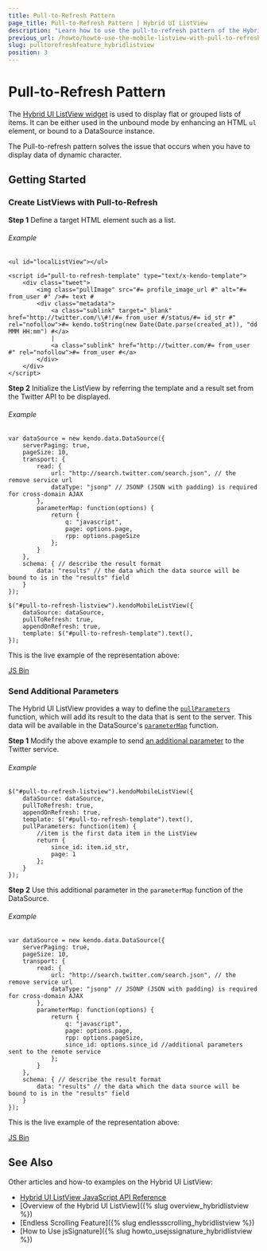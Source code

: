 ```yaml
---
title: Pull-to-Refresh Pattern
page_title: Pull-to-Refresh Pattern | Hybrid UI ListView
description: "Learn how to use the pull-to-refresh pattern of the Hybrid UI ListView in the Kendo UI framework."
previous_url: /howto/howto-use-the-mobile-listview-with-pull-to-refresh
slug: pulltorefreshfeature_hybridlistview
position: 3
---
```


# Pull-to-Refresh Pattern

The [Hybrid UI ListView widget](http://demos.telerik.com/kendo-ui/m/index#mobile-listview/index) is used to display flat or grouped lists of items. It can be either used in the unbound mode by enhancing an HTML `ul` element, or bound to a DataSource instance.

The Pull-to-refresh pattern solves the issue that occurs when you have to display data of dynamic character.

## Getting Started

### Create ListViews with Pull-to-Refresh

**Step 1** Define a target HTML element such as a list.

###### Example

    <ul id="localListView"></ul>

    <script id="pull-to-refresh-template" type="text/x-kendo-template">
        <div class="tweet">
            <img class="pullImage" src="#= profile_image_url #" alt="#= from_user #" />#= text #
            <div class="metadata">
                <a class="sublink" target="_blank" href="http://twitter.com/\\#!/#= from_user #/status/#= id_str #" rel="nofollow">#= kendo.toString(new Date(Date.parse(created_at)), "dd MMM HH:mm") #</a>
                |
                <a class="sublink" href="http://twitter.com/#= from_user #" rel="nofollow">#= from_user #</a>
            </div>
        </div>
    </script>

<!--_-->
**Step 2** Initialize the ListView by referring the template and a result set from the Twitter API to be displayed.

###### Example

    var dataSource = new kendo.data.DataSource({
        serverPaging: true,
        pageSize: 10,
        transport: {
            read: {
                url: "http://search.twitter.com/search.json", // the remove service url
                dataType: "jsonp" // JSONP (JSON with padding) is required for cross-domain AJAX
            },
            parameterMap: function(options) {
                return {
                    q: "javascript",
                    page: options.page,
                    rpp: options.pageSize
                };
            }
        },
        schema: { // describe the result format
            data: "results" // the data which the data source will be bound to is in the "results" field
        }
    });

    $("#pull-to-refresh-listview").kendoMobileListView({
        dataSource: dataSource,
        pullToRefresh: true,
        appendOnRefresh: true,
        template: $("#pull-to-refresh-template").text(),
    });

This is the live example of the representation above:

<a class="jsbin-embed" href="http://jsbin.com/ukitas/1/embed?live">JS Bin</a><script src="http://static.jsbin.com/js/embed.js"></script>

### Send Additional Parameters

The Hybrid UI ListView provides a way to define the [`pullParameters`](/api/mobile/listview#pullparameters-function) function, which will add its result to the data that is sent to the server. This data will be available in the DataSource's [`parameterMap`](/api/framework/datasource#transportparametermap-function) function.

**Step 1** Modify the above example to send [an additional parameter](https://dev.twitter.com/docs/api/1.1/get/search/tweets#api-param-since_id) to the Twitter service.

###### Example

    $("#pull-to-refresh-listview").kendoMobileListView({
        dataSource: dataSource,
        pullToRefresh: true,
        appendOnRefresh: true,
        template: $("#pull-to-refresh-template").text(),
        pullParameters: function(item) {
            //item is the first data item in the ListView
            return {
                since_id: item.id_str,
                page: 1
            };
        }
    });

**Step 2** Use this additional parameter in the `parameterMap` function of the DataSource.

###### Example

    var dataSource = new kendo.data.DataSource({
        serverPaging: true,
        pageSize: 10,
        transport: {
            read: {
                url: "http://search.twitter.com/search.json", // the remove service url
                dataType: "jsonp" // JSONP (JSON with padding) is required for cross-domain AJAX
            },
            parameterMap: function(options) {
                return {
                    q: "javascript",
                    page: options.page,
                    rpp: options.pageSize,
                    since_id: options.since_id //additional parameters sent to the remote service
                };
            }
        },
        schema: { // describe the result format
            data: "results" // the data which the data source will be bound to is in the "results" field
        }
    });

This is the live example of the representation above:

<a class="jsbin-embed" href="http://jsbin.com/iloqid/1/embed?live">JS Bin</a><script src="http://static.jsbin.com/js/embed.js"></script>

## See Also

Other articles and how-to examples on the Hybrid UI ListView:

* [Hybrid UI ListView JavaScript API Reference](/api/javascript/mobile/ui/listview)
* [Overview of the Hybrid UI ListView]({% slug overview_hybridlistview %})
* [Endless Scrolling Feature]({% slug endlessscrolling_hybridlistview %})
* [How to Use jsSignature]({% slug howto_usejssignature_hybridlistview %})
